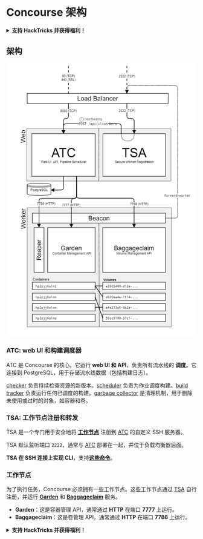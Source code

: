 # Concourse 架构

<details>

<summary><strong>支持 HackTricks 并获得福利！</strong></summary>

* 如果您想在 HackTricks 中看到您的公司广告，或者如果您想访问 PEASS 的最新版本或下载 PDF 版的 HackTricks，请查看[**订阅计划**](https://github.com/sponsors/carlospolop)！
* 获取[**官方 PEASS 和 HackTricks 商品**](https://peass.creator-spring.com)
* 发现[**PEASS 家族**](https://opensea.io/collection/the-peass-family)，我们的独家[**NFT**](https://opensea.io/collection/the-peass-family)收藏品
* **加入** 💬 [**Discord 群组**](https://discord.gg/hRep4RUj7f) 或 [**Telegram 群组**](https://t.me/peass) 或 **关注**我的 **Twitter** 🐦 [**@carlospolopm**](https://twitter.com/carlospolopm)**。**
* 通过向 [**HackTricks**](https://github.com/carlospolop/hacktricks) 和 [**HackTricks Cloud**](https://github.com/carlospolop/hacktricks-cloud) GitHub 仓库提交 PR 来**分享您的黑客技巧**。

</details>

## 架构

![](<../../.gitbook/assets/image (39) (1).png>)

### ATC: web UI 和构建调度器

ATC 是 Concourse 的核心。它运行 **web UI 和 API**，负责所有流水线的 **调度**。它连接到 PostgreSQL，用于存储流水线数据（包括构建日志）。

[checker](https://concourse-ci.org/checker.html) 负责持续检查资源的新版本。[scheduler](https://concourse-ci.org/scheduler.html) 负责为作业调度构建。[build tracker](https://concourse-ci.org/build-tracker.html) 负责运行任何已调度的构建。[garbage collector](https://concourse-ci.org/garbage-collector.html) 是清理机制，用于删除未使用或过时的对象，如容器和卷。

### TSA: 工作节点注册和转发

TSA 是一个专门用于安全地将 [**工作节点**](https://concourse-ci.org/internals.html#architecture-worker) 注册到 [ATC](https://concourse-ci.org/internals.html#component-atc) 的自定义 SSH 服务器。

TSA 默认监听端口 `2222`，通常与 [ATC](https://concourse-ci.org/internals.html#component-atc) 部署在一起，并位于负载均衡器后面。

**TSA 在 SSH 连接上实现 CLI**，支持[**这些命令**](https://concourse-ci.org/internals.html#component-tsa)。

### 工作节点

为了执行任务，Concourse 必须拥有一些工作节点。这些工作节点通过 [TSA](https://concourse-ci.org/internals.html#component-tsa) 自行注册，并运行 [**Garden**](https://github.com/cloudfoundry-incubator/garden) 和 [**Baggageclaim**](https://github.com/concourse/baggageclaim) 服务。

* **Garden**：这是容器管理 API，通常通过 **HTTP** 在端口 **7777** 上运行。
* **Baggageclaim**：这是卷管理 API，通常通过 **HTTP** 在端口 **7788** 上运行。

<details>

<summary><strong>支持 HackTricks 并获得福利！</strong></summary>

* 如果您想在 HackTricks 中看到您的公司广告，或者如果您想访问 PEASS 的最新版本或下载 PDF 版的 HackTricks，请查看[**订阅计划**](https://github.com/sponsors/carlospolop)！
* 获取[**官方 PEASS 和 HackTricks 商品**](https://peass.creator-spring.com)
* 发现[**PEASS 家族**](https://opensea.io/collection/the-peass-family)，我们的独家[**NFT**](https://opensea.io/collection/the-peass-family)收藏品
* **加入** 💬 [**Discord 群组**](https://discord.gg/hRep4RUj7f) 或 [**Telegram 群组**](https://t.me/peass) 或 **关注**我的 **Twitter** 🐦 [**@carlospolopm**](https://twitter.com/carlospolopm)**。**
* 通过向 [**HackTricks**](https://github.com/carlospolop/hacktricks) 和 [**HackTricks Cloud**](https://github.com/carlospolop/hacktricks-cloud) GitHub 仓库提交 PR 来**分享您的黑客技巧**。

</details>

